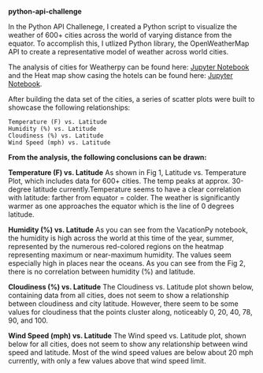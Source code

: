 **python-api-challenge**

In the Python API Challenege, I created a Python script to visualize the weather of 600+ cities across the world of varying distance from the equator. To accomplish this, I utlized Python library, the OpenWeatherMap API to create a representative model of weather across world cities.

The analysis of cities for Weatherpy can be found here: [Jupyter Notebook](WeatherPy.ipynb) and the Heat map show casing the hotels can be found here: [Jupyter Notebook](VacationPy.ipynb).


After building the data set of the cities, a series of scatter plots were built to showcase the following relationships:

    Temperature (F) vs. Latitude
    Humidity (%) vs. Latitude
    Cloudiness (%) vs. Latitude
    Wind Speed (mph) vs. Latitude
    
**From the analysis, the following conclusions can be drawn:**

**Temperature (F) vs. Latitude**
As shown in Fig 1, Latitude vs. Temperature Plot,  which includes data for 600+ cities. The temp peaks at approx. 30-degree latitude currently.Temperature seems to have a clear correlation with latitude: farther from equator = colder. The weather is significantly warmer as one approaches the equator which is the line of 0 degrees latitude. 

**Humidity (%) vs. Latitude**
As you can see from the VacationPy notebook, the humidity is high across the world at this time of the year, summer, represented by the numerous red-colored regions on the heatmap representing maximum or near-maximum humidity. The values seem especially high in places near the oceans. As you can see from the Fig 2, there is no correlation between humidity (%) and latitude.


**Cloudiness (%) vs. Latitude**
The Cloudiness vs. Latitude plot shown below, containing data from all cities, does not seem to show a relationship between cloudiness and city latitude. However, there seem to be some values for cloudiness that the points cluster along, noticeably 0, 20, 40, 78, 90, and 100. 

**Wind Speed (mph) vs. Latitude**
The Wind speed vs. Latitude plot, shown below for all cities, does not seem to show any relationship between wind speed and latitude. Most of the wind speed values are below about 20 mph currently, with only a few values above that wind speed limit.
